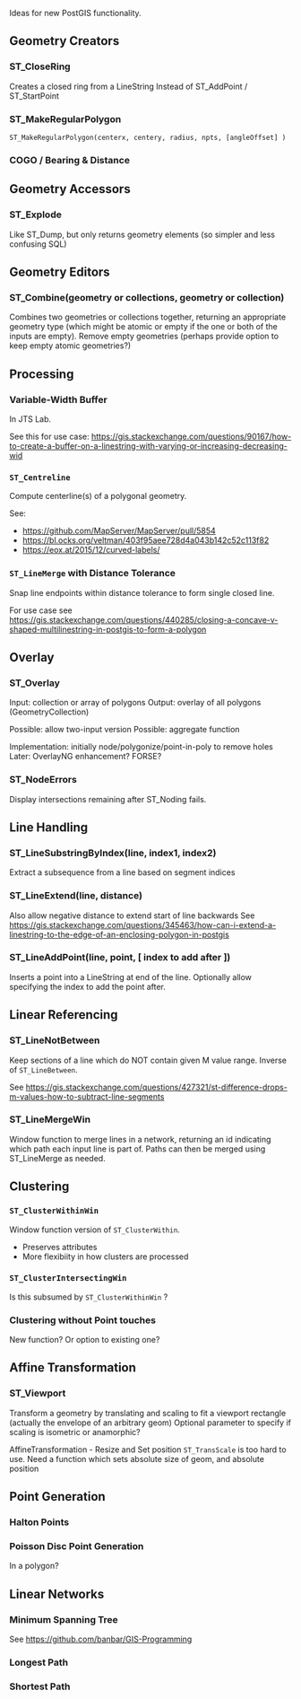Ideas for new PostGIS functionality.

## Geometry Creators

### ST_CloseRing
Creates a closed ring from a LineString
Instead of ST_AddPoint / ST_StartPoint

### ST_MakeRegularPolygon
`ST_MakeRegularPolygon(centerx, centery, radius, npts, [angleOffset] )`

### COGO / Bearing & Distance

## Geometry Accessors

### ST_Explode
Like ST_Dump, but only returns geometry elements (so simpler and less confusing SQL)

## Geometry Editors

### ST_Combine(geometry or collections, geometry or collection)
Combines two geometries or collections together, returning an appropriate geometry type (which might be atomic or empty if the one or both of the inputs are empty).
Remove empty geometries (perhaps provide option to keep empty atomic geometries?)

## Processing

### Variable-Width Buffer
In JTS Lab.

See this for use case:
https://gis.stackexchange.com/questions/90167/how-to-create-a-buffer-on-a-linestring-with-varying-or-increasing-decreasing-wid

### `ST_Centreline`
Compute centerline(s) of a polygonal geometry.

See:
* <https://github.com/MapServer/MapServer/pull/5854>
* <https://bl.ocks.org/veltman/403f95aee728d4a043b142c52c113f82>
* <https://eox.at/2015/12/curved-labels/>

### `ST_LineMerge` with Distance Tolerance

Snap line endpoints within distance tolerance to form single closed line.

For use case see <https://gis.stackexchange.com/questions/440285/closing-a-concave-v-shaped-multilinestring-in-postgis-to-form-a-polygon>

## Overlay

### ST_Overlay
Input: collection or array of polygons
Output: overlay of all polygons (GeometryCollection)

Possible: allow two-input version
Possible: aggregate function

Implementation: initially node/polygonize/point-in-poly to remove holes
Later: OverlayNG enhancement?  FORSE?

### ST_NodeErrors 
Display intersections remaining after ST_Noding fails.

## Line Handling

### ST_LineSubstringByIndex(line, index1, index2)
Extract a subsequence from a line based on segment indices

### ST_LineExtend(line, distance)
Also allow negative distance to extend start of line backwards
See https://gis.stackexchange.com/questions/345463/how-can-i-extend-a-linestring-to-the-edge-of-an-enclosing-polygon-in-postgis

### ST_LineAddPoint(line, point, [ index to add after ]) 
Inserts a point into a LineString at end of the line. Optionally allow specifying the index to add the point after.

## Linear Referencing

### ST_LineNotBetween

Keep sections of a line which do NOT contain given M value range.
Inverse of `ST_LineBetween`.

See <https://gis.stackexchange.com/questions/427321/st-difference-drops-m-values-how-to-subtract-line-segments>

### ST_LineMergeWin 
Window function to merge lines in a network, returning an id indicating which path each input line is part of.  Paths can then be merged using ST_LineMerge as needed.

## Clustering

### `ST_ClusterWithinWin`
Window function version of `ST_ClusterWithin`.

* Preserves attributes
* More flexibiity in how clusters are processed

### `ST_ClusterIntersectingWin`
Is this subsumed by `ST_ClusterWithinWin` ?

### Clustering without Point touches
New function?  Or option to existing one?

## Affine Transformation

### ST_Viewport
Transform a geometry by translating and scaling to fit a viewport rectangle (actually the envelope of an arbitrary geom)
Optional parameter to specify if scaling is isometric or anamorphic?

AffineTransformation - Resize and Set position
`ST_TransScale` is too hard to use.  Need a function which sets absolute size of geom, and absolute position

## Point Generation
### Halton Points

### Poisson Disc Point Generation
In a polygon?

## Linear Networks

### Minimum Spanning Tree
See <https://github.com/banbar/GIS-Programming>

### Longest Path

### Shortest Path


